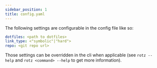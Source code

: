 ```yaml
---
sidebar_position: 1
title: config.yaml
---
```


The following settings are configurable in the config file like so:

```yaml title="config.yaml"
dotfiles: <path to dotfiles>
link_type: <"symbolic"|"hard">
repo: <git repo url>
```

Those settings can be overridden in the cli when applicable (see `rotz --help` and `rotz <command> --help` to get more information).
